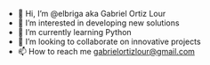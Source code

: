 - 👋 Hi, I’m @elbriga aka Gabriel Ortiz Lour
- 👀 I’m interested in developing new solutions
- 🌱 I’m currently learning Python
- 💞️ I’m looking to collaborate on innovative projects
- 📫 How to reach me gabrielortizlour@gmail.com
